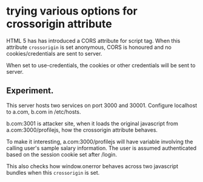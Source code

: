 # trying various options for crossorigin attribute

HTML 5 has has introduced a CORS attribute for script tag. When this attribute
`crossorigin` is set anonymous, CORS is honoured and no cookies/credentials are
sent to server.

When set to use-credentials, the cookies or other credentials will be sent to
server.

## Experiment.
This server hosts two services on port 3000 and 30001. Configure localhost to
a.com, b.com in /etc/hosts.

b.com:3001 is attacker site, when it loads the original javascript from
a.com:3000/profilejs, how the crossorigin attribute behaves. 

To make it interesting, a.com:3000/profilejs will have variable involving the
calling user's sample salary information. The user is assumed authenticated
based on the session cookie set after /login. 

This also checks how window.onerror behaves across two javascript bundles when
this `crossorigin` is set.

